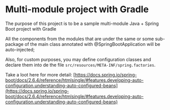 # Multi-module project with Gradle

The purpose of this project is to be a sample multi-module Java + Spring Boot project with Gradle

All the components from the modules that are under the same or some sub-package of the main class annotated with @SpringBootApplication will be auto-injected;

Also, for custom purposes, you may define configuration classes and declare them into de the file ```src/resources/META-INF/spring.factories```. 

Take a loot here for more detail: [https://docs.spring.io/spring-boot/docs/2.6.4/reference/htmlsingle/#features.developing-auto-configuration.understanding-auto-configured-beans](https://docs.spring.io/spring-boot/docs/2.6.4/reference/htmlsingle/#features.developing-auto-configuration.understanding-auto-configured-beans) 